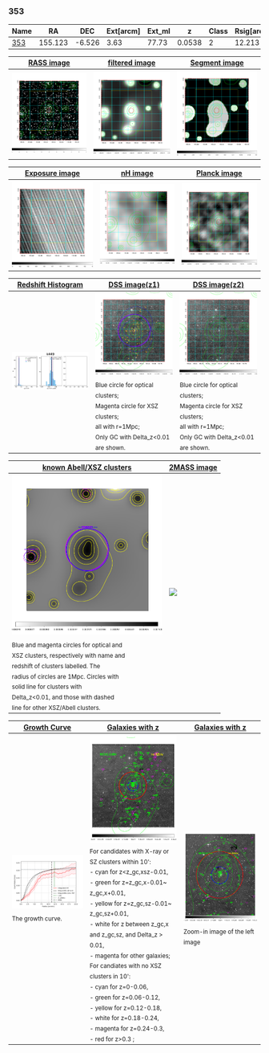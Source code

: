 <div STYLE="page-break-after: always;"></div>

### 353

|Name          |RA          |DEC      | Ext[arcm] | Ext_ml | z    | Class| Rsig[arcmin] | CRsig[c/s] | CR500[c/s] | R500[Mpc] |L500[erg/s]|F500[erg/s/cm^2]| M500[Msun]|Tx[keV]|beta|GC(XSZ,Delta_z<0.01)| GC(OPT,Delta_z<0.01)|GC|alias|
|--------------|------------|------------|---|---|-----------|--------|------|------|----|----|----|----|----|----|----|----|----|----|---|
|[353](script/353.md)     | 155.123       | -6.526       | 3.63    | 77.73   | 0.0538 | 2   | 12.213 |0.206 |0.204 |0.707 |2.393e+43 |3.477e-12 |1.060e+14 |2.257 |1.519 |MCXC, |Wen, |MCXC, |k449|

|[RASS image](../image/353/353_img.pdf)|[filtered image](../image/353/353_fil.pdf)|[Segment image](../image/353/353_seg.pdf)|
|-------------------|--------------------|-------------------|
| <img src="../image/353/353_img.png" width="300">  | <img src="../image/353/353_fil.png" width="300">   | <img src="../image/353/353_seg.png" width="300">  |

|[Exposure image](../image/353/353_mex.pdf)| [nH image](../image/353/353_nh.pdf)| [Planck image](../image/353/353_p.pdf)|
|-------------------|--------------------|-------------------|
|<img src="../image/353/353_mex.png" width="300">   | <img src="../image/353/353_nh.png" width="300">    | <img src="../image/353/353_p.png" width="300"> |

|[Redshift Histogram](../image/353/353_zg.pdf) | [DSS image(z1)](../image/353/353_dss_z1.pdf)      |  [DSS image(z2)](../image/353/353_dss_z2.pdf)    |
|-------------------|--------------------|-------------------|
|<img src="../image/353/353_zg.png" width="300"> |<img src="../image/353/353_dss_z1.png" width="300"> <sub><br>Blue circle for optical clusters; <br>Magenta circle for XSZ clusters; <br>all with r=1Mpc; <br>Only GC with Delta_z<0.01 are shown. </sub>| <img src="../image/353/353_dss_z2.png" width="300"><sub><br>Blue circle for optical clusters; <br>Magenta circle for XSZ clusters; <br>all with r=1Mpc; <br>Only GC with Delta_z<0.01 are shown. </sub> |

|[known Abell/XSZ clusters](../image/353/353_m.pdf) | [2MASS image](../image/353/353_2mass.pdf)      |
|-------------------|-------------------|
|<img src=../image/353/353_m.png width="300"> <sub><br>Blue and magenta circles for optical and <br>XSZ clusters, respectively with name and <br>redshift of clusters labelled. The <br>radius of circles are 1Mpc. Circles with <br>solid line for clusters with <br>Delta_z<0.01, and those with dashed <br>line for other XSZ/Abell clusters.        </sub>|<img src="../image/353/353_2mass.png" width="300">  |

|[Growth Curve](../image/353/353_gca_all.png) |[Galaxies with z](../image/353/353_opt_ned.pdf) |[Galaxies with z](../image/353/353_opt_ned_zoom.pdf) |
|-------------------|-------------------|-------------------|
| <img src="../image/353/353_gca_all.png" width="300"> <sub><br>The growth curve.</sub>| <img src=../image/353/353_opt_ned.png width="300"> <br><sub> For candidates with X-ray or SZ clusters within 10': <br> - cyan for z<z_gc,xsz-0.01, <br> - green for z=z_gc,x-0.01~ z_gc,x+0.01, <br> - yellow for z=z_gc,sz-0.01~ z_gc,sz+0.01, <br> - white for z between z_gc,x and z_gc,sz, and Delta_z > 0.01, <br> - magenta for other galaxies; <br>For candiates with no XSZ clusters in 10': <br> - cyan for z=0-0.06, <br> - green for z=0.06-0.12, <br> - yellow for z=0.12-0.18, <br> - white for z=0.18-0.24, <br> - magenta for z=0.24-0.3, <br> - red for z>0.3 ;  </sub>|<img src=../image/353/353_opt_ned_zoom.png width="300">  <br><sub> Zoom-in image of the left image</sub>|




